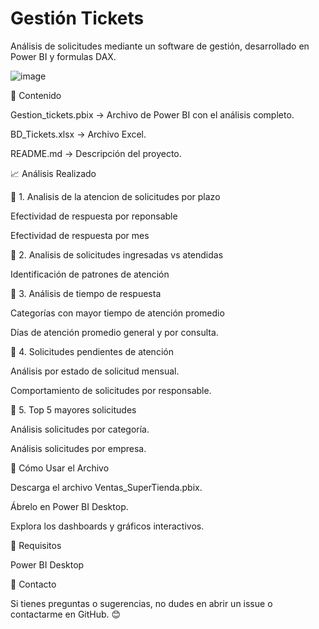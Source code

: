 # Gestión Tickets

Análisis de solicitudes mediante un software de gestión, desarrollado en Power BI y formulas DAX.

![image](https://github.com/user-attachments/assets/911c56b0-43b9-43ff-ba98-899629d021d1)

📂 Contenido

Gestion_tickets.pbix → Archivo de Power BI con el análisis completo.

BD_Tickets.xlsx → Archivo Excel.

README.md → Descripción del proyecto.

📈 Análisis Realizado

🔹 1. Analisis de la atencion de solicitudes por plazo

Efectividad de respuesta por reponsable

Efectividad de respuesta por mes

🔹 2. Analisis de solicitudes ingresadas vs atendidas

Identificación de patrones de atención

🔹 3. Análisis de tiempo de respuesta

Categorías con mayor tiempo de atención promedio

Días de atención promedio general y por consulta.

🔹 4. Solicitudes pendientes de atención

Análisis por estado de solicitud mensual.

Comportamiento de solicitudes por responsable.

🔹 5. Top 5 mayores solicitudes

Análisis solicitudes por categoría.

Análisis solicitudes por empresa.

🚀 Cómo Usar el Archivo

Descarga el archivo Ventas_SuperTienda.pbix.

Ábrelo en Power BI Desktop.

Explora los dashboards y gráficos interactivos.

📌 Requisitos

Power BI Desktop

📧 Contacto

Si tienes preguntas o sugerencias, no dudes en abrir un issue o contactarme en GitHub. 😊
